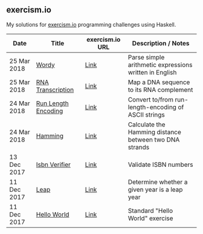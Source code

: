 ## exercism.io
My solutions for [exercism.io](http://exercism.io/) programming challenges using Haskell.

Date | Title | exercism.io URL | Description / Notes
--- | --- | --- | ---
25 Mar 2018 | [Wordy](./WordProblem.hs) | [Link](http://exercism.io/submissions/1080d439ea9247deba594bb0c0870a72) | Parse simple arithmetic expressions written in English
25 Mar 2018 | [RNA Transcription](./DNA.hs) | [Link](http://exercism.io/submissions/9b313682ec3a48cc8b9449f2a6a8885b) | Map a DNA sequence to its RNA complement
24 Mar 2018 | [Run Length Encoding](./RunLength.hs) | [Link](http://exercism.io/submissions/af84d8787b6c4b438caa5620dde771d0) | Convert to/from run-length-encoding of ASCII strings
24 Mar 2018 | [Hamming](./Hamming.hs) | [Link](http://exercism.io/submissions/94e59ce1c3db4f5688fa129bc9b98042) | Calculate the Hamming distance between two DNA strands
13 Dec 2017 | [Isbn Verifier](./IsbnVerifier.hs) | [Link](http://exercism.io/submissions/d0836c589324433a8e41bab3be01f411) | Validate ISBN numbers
11 Dec 2017 | [Leap](./LeapYear.hs) | [Link](http://exercism.io/submissions/1f79d7cbf5ab4e3c93a2aa684eb26b78) | Determine whether a given year is a leap year
11 Dec 2017 | [Hello World](./HelloWorld.hs) | [Link](http://exercism.io/submissions/bf4288fa041b4653884c3372c5c2b8be) | Standard "Hello World" exercise

